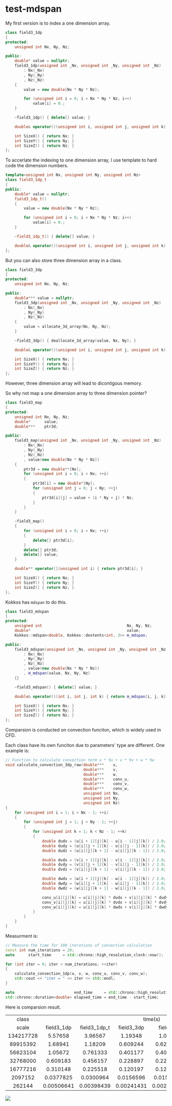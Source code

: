# test-mdspan

My first version is to index a one dimension array.

```cpp
class field3_1dp
{
protected:
    unsigned int Nx, Ny, Nz;

public:
    double* value = nullptr;
    field3_1dp(unsigned int _Nx, unsigned int _Ny, unsigned int _Nz)
        : Nx(_Nx)
        , Ny(_Ny)
        , Nz(_Nz)
    {
        value = new double[Nx * Ny * Nz];

        for (unsigned int i = 0; i < Nx * Ny * Nz; i++)
            value[i] = 0.;
    }

    ~field3_1dp() { delete[] value; }

    double& operator()(unsigned int i, unsigned int j, unsigned int k) { return value[i * Ny * Nz + j * Nz + k]; }

    int SizeX() { return Nx; }
    int SizeY() { return Ny; }
    int SizeZ() { return Nz; }
};
```

To accerlate the indexing to one dimension array, I use template to hard code the dimension numbers.

```cpp
template<unsigned int Nx, unsigned int Ny, unsigned int Nz>
class field3_1dp_t
{
public:
    double* value = nullptr;
    field3_1dp_t()
    {
        value = new double[Nx * Ny * Nz];

        for (unsigned int i = 0; i < Nx * Ny * Nz; i++)
            value[i] = 0.;
    }

    ~field3_1dp_t() { delete[] value; }

    double& operator()(unsigned int i, unsigned int j, unsigned int k) { return value[i * Ny * Nz + j * Nz + k]; }
};
```

But you can also store three dimension array in a class.

```cpp
class field3_3dp
{
protected:
    unsigned int Nx, Ny, Nz;

public:
    double*** value = nullptr;
    field3_3dp(unsigned int _Nx, unsigned int _Ny, unsigned int _Nz)
        : Nx(_Nx)
        , Ny(_Ny)
        , Nz(_Nz)
    {
        value = allocate_3d_array(Nx, Ny, Nz);
    }

    ~field3_3dp() { deallocate_3d_array(value, Nx, Ny); }

    double& operator()(unsigned int i, unsigned int j, unsigned int k) { return value[i][j][k]; }

    int SizeX() { return Nx; }
    int SizeY() { return Ny; }
    int SizeZ() { return Nz; }
};
```

However, three dimension array will lead to dicontigous memory.

So why not map a one dimension array to three dimension pointer?

```cpp
class field3_map
{
protected:
    unsigned int Nx, Ny, Nz;
    double*      value;
    double***    ptr3d;

public:
    field3_map(unsigned int _Nx, unsigned int _Ny, unsigned int _Nz)
        : Nx(_Nx)
        , Ny(_Ny)
        , Nz(_Nz)
        , value(new double[Nx * Ny * Nz])
    {
        ptr3d = new double**[Nx];
        for (unsigned int i = 0; i < Nx; ++i)
        {
            ptr3d[i] = new double*[Ny];
            for (unsigned int j = 0; j < Ny; ++j)
            {
                ptr3d[i][j] = value + (i * Ny + j) * Nz;
            }
        }
    }

    ~field3_map()
    {
        for (unsigned int i = 0; i < Nx; ++i)
        {
            delete[] ptr3d[i];
        }
        delete[] ptr3d;
        delete[] value;
    }

    double** operator[](unsigned int i) { return ptr3d[i]; }

    int SizeX() { return Nx; }
    int SizeY() { return Ny; }
    int SizeZ() { return Nz; }
};
```

Kokkos has `mdspan` to do this.

```cpp
class field3_mdspan
{
protected:
    unsigned int                                     Nx, Ny, Nz;
    double*                                          value;
    Kokkos::mdspan<double, Kokkos::dextents<int, 3>> m_mdspan;

public:
    field3_mdspan(unsigned int _Nx, unsigned int _Ny, unsigned int _Nz)
        : Nx(_Nx)
        , Ny(_Ny)
        , Nz(_Nz)
        , value(new double[Nx * Ny * Nz])
        , m_mdspan(value, Nx, Ny, Nz)
    {}

    ~field3_mdspan() { delete[] value; }

    double& operator()(int i, int j, int k) { return m_mdspan[i, j, k]; }

    int SizeX() { return Nx; }
    int SizeY() { return Ny; }
    int SizeZ() { return Nz; }
};
```

Comparsion is conducted on convection funciton, which is widely used in CFD.

Each class have its own funciton due to parameters' type are different. One example is:

```cpp
// Function to calculate convection term u * ∇u + v * ∇v + w * ∇w
void calculate_convection_3dp_raw(double***    u,
                                  double***    v,
                                  double***    w,
                                  double***    conv_u,
                                  double***    conv_v,
                                  double***    conv_w,
                                  unsigned int Nx,
                                  unsigned int Ny,
                                  unsigned int Nz)
{
    for (unsigned int i = 1; i < Nx - 1; ++i)
    {
        for (unsigned int j = 1; j < Ny - 1; ++j)
        {
            for (unsigned int k = 1; k < Nz - 1; ++k)
            {
                double dudx = (u[i + 1][j][k] - u[i - 1][j][k]) / 2.0;
                double dudy = (u[i][j + 1][k] - u[i][j - 1][k]) / 2.0;
                double dudz = (u[i][j][k + 1] - u[i][j][k - 1]) / 2.0;

                double dvdx = (v[i + 1][j][k] - v[i - 1][j][k]) / 2.0;
                double dvdy = (v[i][j + 1][k] - v[i][j - 1][k]) / 2.0;
                double dvdz = (v[i][j][k + 1] - v[i][j][k - 1]) / 2.0;

                double dwdx = (w[i + 1][j][k] - w[i - 1][j][k]) / 2.0;
                double dwdy = (w[i][j + 1][k] - w[i][j - 1][k]) / 2.0;
                double dwdz = (w[i][j][k + 1] - w[i][j][k - 1]) / 2.0;

                conv_u[i][j][k] = u[i][j][k] * dudx + v[i][j][k] * dudy + w[i][j][k] * dudz;
                conv_v[i][j][k] = u[i][j][k] * dvdx + v[i][j][k] * dvdy + w[i][j][k] * dvdz;
                conv_w[i][j][k] = u[i][j][k] * dwdx + v[i][j][k] * dwdy + w[i][j][k] * dwdz;
            }
        }
    }
}
```

Measurment is:

```cpp
// Measure the time for 100 iterations of convection calculation
const int num_iterations = 20;
auto      start_time     = std::chrono::high_resolution_clock::now();

for (int iter = 0; iter < num_iterations; ++iter)
{
    calculate_convection_1dp(u, v, w, conv_u, conv_v, conv_w);
    std::cout << "iter = " << iter << std::endl;
}

auto                          end_time     = std::chrono::high_resolution_clock::now();
std::chrono::duration<double> elapsed_time = end_time - start_time;
```

Here is comparsion result.

<table>
    <tr>
        <td align="center">class</td>
        <td colspan="6" align="center">time(s)</td>
    </tr>
    <tr>
        <td align="center">scale</td>
        <td align="center">field3_1dp</td>
        <td align="center">field3_1dp_t</td>
        <td align="center">field3_3dp</td>
        <td align="center">field3_r</td>
        <td align="center">field3_map</td>
        <td align="center">field3_mdspan</td>
    </tr>
    <tr>
        <td align="center">134217728</td>
        <td align="center">5.57658</td>
        <td align="center">3.96567</td>
        <td align="center">1.19348</td>
        <td align="center">1.0934</td>
        <td align="center">4.90802</td>
        <td align="center">2.35261</td>
    </tr>
    <tr>
        <td align="center">89915392</td>
        <td align="center">1.68941</td>
        <td align="center">1.18209</td>
        <td align="center">0.609244</td>
        <td align="center">0.620306</td>
        <td align="center">1.41848</td>
        <td align="center">0.780205</td>
    </tr>
    <tr>
        <td align="center">56623104</td>
        <td align="center">1.05672</td>
        <td align="center">0.761333</td>
        <td align="center">0.401177</td>
        <td align="center">0.408533</td>
        <td align="center">0.906887</td>
        <td align="center">0.480399</td>
    </tr>
    <tr>
        <td align="center">32768000</td>
        <td align="center">0.609183</td>
        <td align="center">0.456157</td>
        <td align="center">0.228897</td>
        <td align="center">0.228498</td>
        <td align="center">0.544337</td>
        <td align="center">0.286498</td>
    </tr>
    <tr>
        <td align="center">16777216</td>
        <td align="center">0.310148</td>
        <td align="center">0.225518</td>
        <td align="center">0.120197</td>
        <td align="center">0.122801</td>
        <td align="center">0.266692</td>
        <td align="center">0.155674</td>
    </tr>
    <tr>
        <td align="center">2097152</td>
        <td align="center">0.0377825</td>
        <td align="center">0.0300964</td>
        <td align="center">0.0156596</td>
        <td align="center">0.0155079</td>
        <td align="center">0.0317008</td>
        <td align="center">0.0169362</td>
    </tr>
    <tr>
        <td align="center">262144</td>
        <td align="center">0.00506641</td>
        <td align="center">0.00398439</td>
        <td align="center">0.00241431</td>
        <td align="center">0.00260458</td>
        <td align="center">0.00445506</td>
        <td align="center">0.00317016</td>
    </tr>
</table>

![](./docs/result.svg)